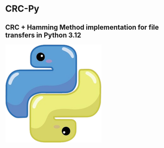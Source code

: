 # CRC-Py
## CRC + Hamming Method implementation for file transfers in Python 3.12
![Python Kawaii](./media/pythonLogo.png)

